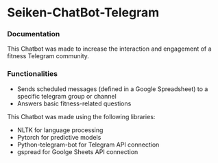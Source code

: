 # Seiken-ChatBot-Telegram

### Documentation

This Chatbot was made to increase the interaction and engagement of a fitness Telegram community.

### Functionalities
- Sends scheduled messages (defined in a Google Spreadsheet) to a specific telegram group or channel
- Answers basic fitness-related questions 


This Chatbot was made using the following libraries:
- NLTK 	for language processing
- Pytorch 	for predictive models 
- Python-telegram-bot 		for Telegram API connection
- gspread	for Goolge Sheets API connection
